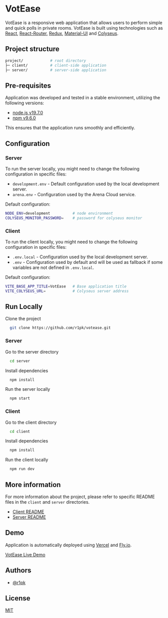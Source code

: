 # VotEase

VotEase is a responsive web application that allows users to perform simple and quick polls in private rooms. VotEase is built using technologies such as [React](https://reactjs.org/), [React-Router](https://reactrouter.com), [Redux](https://redux.js.org/), [Material-UI](https://mui.com/) and [Colyseus](https://colyseus.io/).

## Project structure

```bash
project/            # root directory
├─ client/          # client-side application
├─ server/          # server-side application
```

## Pre-requisites

Application was developed and tested in a stable environment, utilizing the following versions:

- [node.js v19.7.0](https://nodejs.org/en/)
- [npm v9.6.0](https://nodejs.org/en/download/)

This ensures that the application runs smoothly and efficiently.

## Configuration

### Server

To run the server locally, you might need to change the following configuration in specific files:

- `development.env` - Default configuration used by the local development server.
- `arena.env` - Configuration used by the Arena Cloud service.

Default configuration:

```bash
NODE_ENV=development          # node environment
COLYSEUS_MONITOR_PASSWORD=    # password for colyseus monitor
```

### Client

To run the client locally, you might need to change the following configuration in specific files:

- `.env.local` - Configuration used by the local development server.
- `.env` - Configuration used by default and will be used as fallback if some variables are not defined in `.env.local`.

Default configuration:

```bash
VITE_BASE_APP_TITLE=VotEase   # Base application title
VITE_COLYSEUS_URL=            # Colyseus server address
```

## Run Locally

Clone the project

```bash
  git clone https://github.com/r1pk/votease.git
```

### Server

Go to the server directory

```bash
  cd server
```

Install dependencies

```bash
  npm install
```

Run the server locally

```bash
  npm start
```

### Client

Go to the client directory

```bash
  cd client
```

Install dependencies

```bash
  npm install
```

Run the client locally

```bash
  npm run dev
```

## More information

For more information about the project, please refer to specific README files in the `client` and `server` directories.

- [Client README](./client/README.md)
- [Server README](./server/README.md)

## Demo

Application is automatically deployed using [Vercel](https://vercel.com) and [Fly.io](https://fly.io/).

[VotEase Live Demo](https://votease.vercel.app/)

## Authors

- [@r1pk](https://github.com/r1pk)

## License

[MIT](https://choosealicense.com/licenses/mit/)
